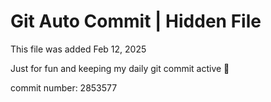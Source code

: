 # Git Auto Commit | Hidden File

This file was added Feb 12, 2025

Just for fun and keeping my daily git commit active 🤪

commit number: 2853577

